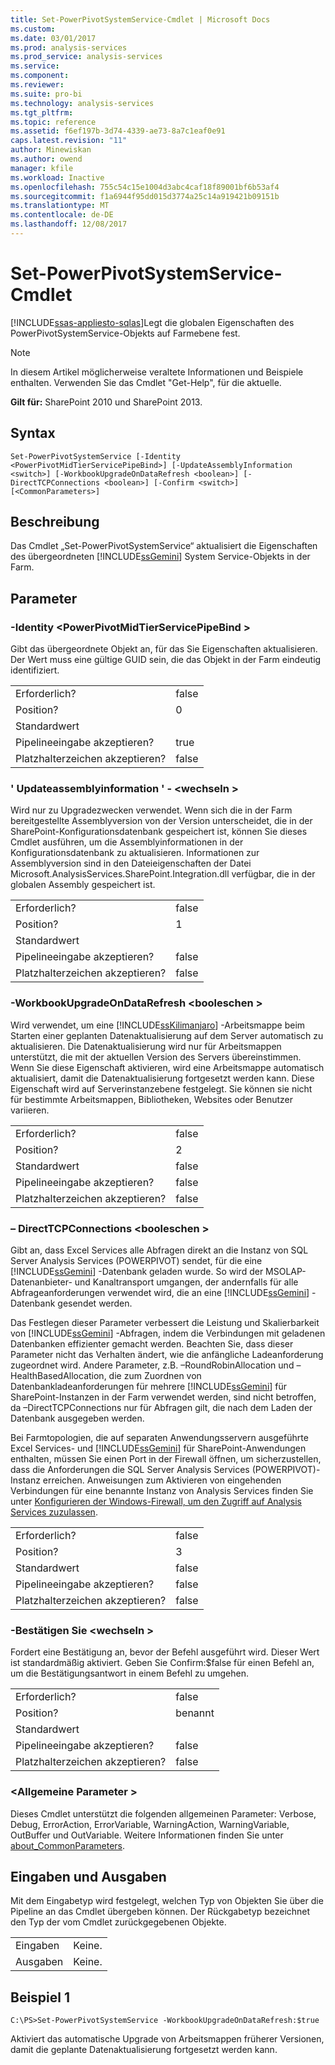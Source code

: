 ```yaml
---
title: Set-PowerPivotSystemService-Cmdlet | Microsoft Docs
ms.custom: 
ms.date: 03/01/2017
ms.prod: analysis-services
ms.prod_service: analysis-services
ms.service: 
ms.component: 
ms.reviewer: 
ms.suite: pro-bi
ms.technology: analysis-services
ms.tgt_pltfrm: 
ms.topic: reference
ms.assetid: f6ef197b-3d74-4339-ae73-8a7c1eaf0e91
caps.latest.revision: "11"
author: Minewiskan
ms.author: owend
manager: kfile
ms.workload: Inactive
ms.openlocfilehash: 755c54c15e1004d3abc4caf18f89001bf6b53af4
ms.sourcegitcommit: f1a6944f95dd015d3774a25c14a919421b09151b
ms.translationtype: MT
ms.contentlocale: de-DE
ms.lasthandoff: 12/08/2017
---
```

# <a name="set-powerpivotsystemservice-cmdlet"></a>Set-PowerPivotSystemService-Cmdlet
[!INCLUDE[ssas-appliesto-sqlas](../../includes/ssas-appliesto-sqlas.md)]Legt die globalen Eigenschaften des PowerPivotSystemService-Objekts auf Farmebene fest.  

>[!NOTE] 
>In diesem Artikel möglicherweise veraltete Informationen und Beispiele enthalten. Verwenden Sie das Cmdlet "Get-Help", für die aktuelle.
  
 **Gilt für:** SharePoint 2010 und SharePoint 2013.  
  
## <a name="syntax"></a>Syntax  
  
```  
Set-PowerPivotSystemService [-Identity <PowerPivotMidTierServicePipeBind>] [-UpdateAssemblyInformation <switch>] [-WorkbookUpgradeOnDataRefresh <boolean>] [-DirectTCPConnections <boolean>] [-Confirm <switch>] [<CommonParameters>]  
```  
  
## <a name="description"></a>Beschreibung  
 Das Cmdlet „Set-PowerPivotSystemService“ aktualisiert die Eigenschaften des übergeordneten [!INCLUDE[ssGemini](../../includes/ssgemini-md.md)] System Service-Objekts in der Farm.  
  
## <a name="parameters"></a>Parameter  
  
### <a name="-identity-powerpivotmidtierservicepipebind"></a>-Identity \<PowerPivotMidTierServicePipeBind >  
 Gibt das übergeordnete Objekt an, für das Sie Eigenschaften aktualisieren. Der Wert muss eine gültige GUID sein, die das Objekt in der Farm eindeutig identifiziert.  
  
|||  
|-|-|  
|Erforderlich?|false|  
|Position?|0|  
|Standardwert||  
|Pipelineeingabe akzeptieren?|true|  
|Platzhalterzeichen akzeptieren?|false|  
  
### <a name="-updateassemblyinformation-switch"></a>' Updateassemblyinformation ' - \<wechseln >  
 Wird nur zu Upgradezwecken verwendet. Wenn sich die in der Farm bereitgestellte Assemblyversion von der Version unterscheidet, die in der SharePoint-Konfigurationsdatenbank gespeichert ist, können Sie dieses Cmdlet ausführen, um die Assemblyinformationen in der Konfigurationsdatenbank zu aktualisieren. Informationen zur Assemblyversion sind in den Dateieigenschaften der Datei Microsoft.AnalysisServices.SharePoint.Integration.dll verfügbar, die in der globalen Assembly gespeichert ist.  
  
|||  
|-|-|  
|Erforderlich?|false|  
|Position?|1|  
|Standardwert||  
|Pipelineeingabe akzeptieren?|false|  
|Platzhalterzeichen akzeptieren?|false|  
  
### <a name="-workbookupgradeondatarefresh-boolean"></a>-WorkbookUpgradeOnDataRefresh \<booleschen >  
 Wird verwendet, um eine [!INCLUDE[ssKilimanjaro](../../includes/sskilimanjaro-md.md)] -Arbeitsmappe beim Starten einer geplanten Datenaktualisierung auf dem Server automatisch zu aktualisieren. Die Datenaktualisierung wird nur für Arbeitsmappen unterstützt, die mit der aktuellen Version des Servers übereinstimmen. Wenn Sie diese Eigenschaft aktivieren, wird eine Arbeitsmappe automatisch aktualisiert, damit die Datenaktualisierung fortgesetzt werden kann. Diese Eigenschaft wird auf Serverinstanzebene festgelegt. Sie können sie nicht für bestimmte Arbeitsmappen, Bibliotheken, Websites oder Benutzer variieren.  
  
|||  
|-|-|  
|Erforderlich?|false|  
|Position?|2|  
|Standardwert|false|  
|Pipelineeingabe akzeptieren?|false|  
|Platzhalterzeichen akzeptieren?|false|  
  
### <a name="-directtcpconnections-boolean"></a>– DirectTCPConnections \<booleschen >  
 Gibt an, dass Excel Services alle Abfragen direkt an die Instanz von SQL Server Analysis Services (POWERPIVOT) sendet, für die eine [!INCLUDE[ssGemini](../../includes/ssgemini-md.md)] -Datenbank geladen wurde. So wird der MSOLAP-Datenanbieter- und Kanaltransport umgangen, der andernfalls für alle Abfrageanforderungen verwendet wird, die an eine [!INCLUDE[ssGemini](../../includes/ssgemini-md.md)] -Datenbank gesendet werden.  
  
 Das Festlegen dieser Parameter verbessert die Leistung und Skalierbarkeit von [!INCLUDE[ssGemini](../../includes/ssgemini-md.md)] -Abfragen, indem die Verbindungen mit geladenen Datenbanken effizienter gemacht werden. Beachten Sie, dass dieser Parameter nicht das Verhalten ändert, wie die anfängliche Ladeanforderung zugeordnet wird. Andere Parameter, z.B. –RoundRobinAllocation und –HealthBasedAllocation, die zum Zuordnen von Datenbankladeanforderungen für mehrere [!INCLUDE[ssGemini](../../includes/ssgemini-md.md)] für SharePoint-Instanzen in der Farm verwendet werden, sind nicht betroffen, da –DirectTCPConnections nur für Abfragen gilt, die nach dem Laden der Datenbank ausgegeben werden.  
  
 Bei Farmtopologien, die auf separaten Anwendungsservern ausgeführte Excel Services- und [!INCLUDE[ssGemini](../../includes/ssgemini-md.md)] für SharePoint-Anwendungen enthalten, müssen Sie einen Port in der Firewall öffnen, um sicherzustellen, dass die Anforderungen die SQL Server Analysis Services (POWERPIVOT)-Instanz erreichen. Anweisungen zum Aktivieren von eingehenden Verbindungen für eine benannte Instanz von Analysis Services finden Sie unter [Konfigurieren der Windows-Firewall, um den Zugriff auf Analysis Services zuzulassen](../../analysis-services/instances/configure-the-windows-firewall-to-allow-analysis-services-access.md).  
  
|||  
|-|-|  
|Erforderlich?|false|  
|Position?|3|  
|Standardwert|false|  
|Pipelineeingabe akzeptieren?|false|  
|Platzhalterzeichen akzeptieren?|false|  
  
### <a name="-confirm-switch"></a>-Bestätigen Sie \<wechseln >  
 Fordert eine Bestätigung an, bevor der Befehl ausgeführt wird. Dieser Wert ist standardmäßig aktiviert. Geben Sie Confirm:$false für einen Befehl an, um die Bestätigungsantwort in einem Befehl zu umgehen.  
  
|||  
|-|-|  
|Erforderlich?|false|  
|Position?|benannt|  
|Standardwert||  
|Pipelineeingabe akzeptieren?|false|  
|Platzhalterzeichen akzeptieren?|false|  
  
### <a name="commonparameters"></a>\<Allgemeine Parameter >  
 Dieses Cmdlet unterstützt die folgenden allgemeinen Parameter: Verbose, Debug, ErrorAction, ErrorVariable, WarningAction, WarningVariable, OutBuffer und OutVariable. Weitere Informationen finden Sie unter [about_CommonParameters](http://go.microsoft.com/fwlink/?linkID=227825).  
  
## <a name="inputs-and-outputs"></a>Eingaben und Ausgaben  
 Mit dem Eingabetyp wird festgelegt, welchen Typ von Objekten Sie über die Pipeline an das Cmdlet übergeben können. Der Rückgabetyp bezeichnet den Typ der vom Cmdlet zurückgegebenen Objekte.  
  
|||  
|-|-|  
|Eingaben|Keine.|  
|Ausgaben|Keine.|  
  
## <a name="example-1"></a>Beispiel 1  
  
```  
C:\PS>Set-PowerPivotSystemService -WorkbookUpgradeOnDataRefresh:$true  
```  
  
 Aktiviert das automatische Upgrade von Arbeitsmappen früherer Versionen, damit die geplante Datenaktualisierung fortgesetzt werden kann.  
  
  
